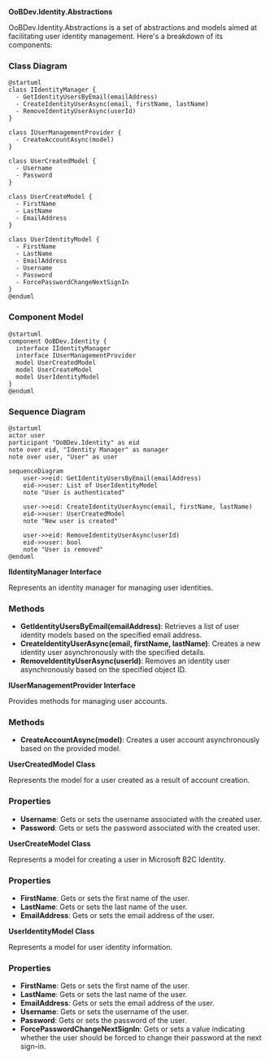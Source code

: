 **OoBDev.Identity.Abstractions**

OoBDev.Identity.Abstractions is a set of abstractions and models aimed at facilitating user identity management. Here's a breakdown of its components:

### Class Diagram

```plantuml
@startuml
class IIdentityManager {
  - GetIdentityUsersByEmail(emailAddress)
  - CreateIdentityUserAsync(email, firstName, lastName)
  - RemoveIdentityUserAsync(userId)
}

class IUserManagementProvider {
  - CreateAccountAsync(model)
}

class UserCreatedModel {
  - Username
  - Password
}

class UserCreateModel {
  - FirstName
  - LastName
  - EmailAddress
}

class UserIdentityModel {
  - FirstName
  - LastName
  - EmailAddress
  - Username
  - Password
  - ForcePasswordChangeNextSignIn
}
@enduml
```

### Component Model

```plantuml
@startuml
component OoBDev.Identity {
  interface IIdentityManager
  interface IUserManagementProvider
  model UserCreatedModel
  model UserCreateModel
  model UserIdentityModel
}
@enduml
```

### Sequence Diagram

```plantuml
@startuml
actor user
participant "OoBDev.Identity" as eid
note over eid, "Identity Manager" as manager
note over user, "User" as user

sequenceDiagram
    user->>eid: GetIdentityUsersByEmail(emailAddress)
    eid->>user: List of UserIdentityModel
    note "User is authenticated"

    user->>eid: CreateIdentityUserAsync(email, firstName, lastName)
    eid->>user: UserCreatedModel
    note "New user is created"

    user->>eid: RemoveIdentityUserAsync(userId)
    eid->>user: bool
    note "User is removed"
@enduml
```

**IIdentityManager Interface**

Represents an identity manager for managing user identities.

### Methods

* **GetIdentityUsersByEmail(emailAddress)**: Retrieves a list of user identity models based on the specified email address.
* **CreateIdentityUserAsync(email, firstName, lastName)**: Creates a new identity user asynchronously with the specified details.
* **RemoveIdentityUserAsync(userId)**: Removes an identity user asynchronously based on the specified object ID.

**IUserManagementProvider Interface**

Provides methods for managing user accounts.

### Methods

* **CreateAccountAsync(model)**: Creates a user account asynchronously based on the provided model.

**UserCreatedModel Class**

Represents the model for a user created as a result of account creation.

### Properties

* **Username**: Gets or sets the username associated with the created user.
* **Password**: Gets or sets the password associated with the created user.

**UserCreateModel Class**

Represents a model for creating a user in Microsoft B2C Identity.

### Properties

* **FirstName**: Gets or sets the first name of the user.
* **LastName**: Gets or sets the last name of the user.
* **EmailAddress**: Gets or sets the email address of the user.

**UserIdentityModel Class**

Represents a model for user identity information.

### Properties

* **FirstName**: Gets or sets the first name of the user.
* **LastName**: Gets or sets the last name of the user.
* **EmailAddress**: Gets or sets the email address of the user.
* **Username**: Gets or sets the username of the user.
* **Password**: Gets or sets the password of the user.
* **ForcePasswordChangeNextSignIn**: Gets or sets a value indicating whether the user should be forced to change their password at the next sign-in.